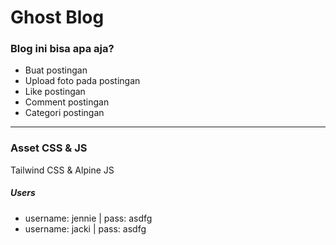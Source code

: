 # Ghost Blog

### Blog ini bisa apa aja?

- Buat postingan
- Upload foto pada postingan
- Like postingan
- Comment postingan
- Categori postingan

---

### Asset CSS & JS

Tailwind CSS & Alpine JS

##### Users

- username: jennie | pass: asdfg
- username: jacki | pass: asdfg
